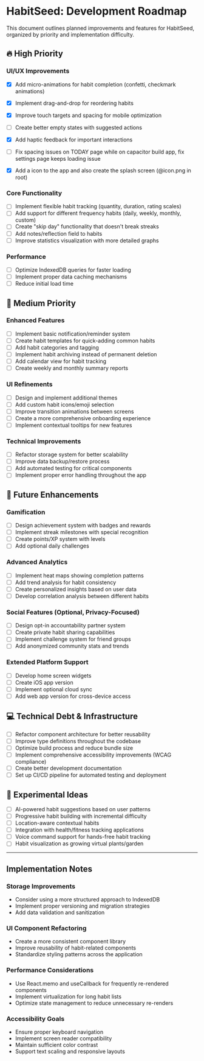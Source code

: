 # HabitSeed: Development Roadmap

This document outlines planned improvements and features for HabitSeed, organized by priority and implementation difficulty.

## 🔥 High Priority

### UI/UX Improvements
- [x] Add micro-animations for habit completion (confetti, checkmark animations)
- [x] Implement drag-and-drop for reordering habits
- [x] Improve touch targets and spacing for mobile optimization
- [ ] Create better empty states with suggested actions
- [x] Add haptic feedback for important interactions
- [ ] Fix spacing issues on TODAY page while on capacitor build app, fix settings page keeps loading issue
- [x] Add a icon to the app and also create the splash screen (@icon.png in root)


### Core Functionality
- [ ] Implement flexible habit tracking (quantity, duration, rating scales)
- [ ] Add support for different frequency habits (daily, weekly, monthly, custom)
- [ ] Create "skip day" functionality that doesn't break streaks
- [ ] Add notes/reflection field to habits
- [ ] Improve statistics visualization with more detailed graphs

### Performance
- [ ] Optimize IndexedDB queries for faster loading
- [ ] Implement proper data caching mechanisms
- [ ] Reduce initial load time

## 🌱 Medium Priority

### Enhanced Features
- [ ] Implement basic notification/reminder system
- [ ] Create habit templates for quick-adding common habits
- [ ] Add habit categories and tagging
- [ ] Implement habit archiving instead of permanent deletion
- [ ] Add calendar view for habit tracking
- [ ] Create weekly and monthly summary reports

### UI Refinements
- [ ] Design and implement additional themes
- [ ] Add custom habit icons/emoji selection
- [ ] Improve transition animations between screens
- [ ] Create a more comprehensive onboarding experience
- [ ] Implement contextual tooltips for new features

### Technical Improvements
- [ ] Refactor storage system for better scalability
- [ ] Improve data backup/restore process
- [ ] Add automated testing for critical components
- [ ] Implement proper error handling throughout the app

## 🚀 Future Enhancements

### Gamification
- [ ] Design achievement system with badges and rewards
- [ ] Implement streak milestones with special recognition
- [ ] Create points/XP system with levels
- [ ] Add optional daily challenges

### Advanced Analytics
- [ ] Implement heat maps showing completion patterns
- [ ] Add trend analysis for habit consistency
- [ ] Create personalized insights based on user data
- [ ] Develop correlation analysis between different habits

### Social Features (Optional, Privacy-Focused)
- [ ] Design opt-in accountability partner system
- [ ] Create private habit sharing capabilities
- [ ] Implement challenge system for friend groups
- [ ] Add anonymized community stats and trends

### Extended Platform Support
- [ ] Develop home screen widgets
- [ ] Create iOS app version
- [ ] Implement optional cloud sync
- [ ] Add web app version for cross-device access

## 💻 Technical Debt & Infrastructure

- [ ] Refactor component architecture for better reusability
- [ ] Improve type definitions throughout the codebase
- [ ] Optimize build process and reduce bundle size
- [ ] Implement comprehensive accessibility improvements (WCAG compliance)
- [ ] Create better development documentation
- [ ] Set up CI/CD pipeline for automated testing and deployment

## 🧪 Experimental Ideas

- [ ] AI-powered habit suggestions based on user patterns
- [ ] Progressive habit building with incremental difficulty
- [ ] Location-aware contextual habits
- [ ] Integration with health/fitness tracking applications
- [ ] Voice command support for hands-free habit tracking
- [ ] Habit visualization as growing virtual plants/garden

---

## Implementation Notes

### Storage Improvements
- Consider using a more structured approach to IndexedDB
- Implement proper versioning and migration strategies
- Add data validation and sanitization

### UI Component Refactoring
- Create a more consistent component library
- Improve reusability of habit-related components
- Standardize styling patterns across the application

### Performance Considerations
- Use React.memo and useCallback for frequently re-rendered components
- Implement virtualization for long habit lists
- Optimize state management to reduce unnecessary re-renders

### Accessibility Goals
- Ensure proper keyboard navigation
- Implement screen reader compatibility
- Maintain sufficient color contrast
- Support text scaling and responsive layouts 